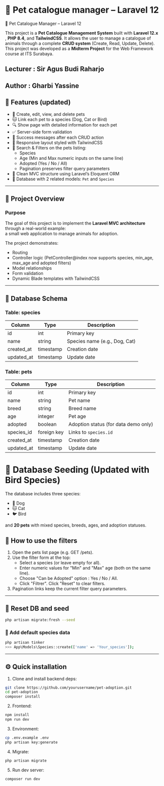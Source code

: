 # 🐾 Pet catalogue manager – Laravel 12

🐾 Pet Catalogue Manager – Laravel 12

This project is a **Pet Catalogue Management System** built with **Laravel 12.x** , **PHP 8.4**, and **TailwindCSS**.
It allows the user to manage a catalogue of animals through a complete **CRUD system** (Create, Read, Update, Delete).
This project was developed as a **Midterm Project** for the Web Framework course at ITS Surabaya.

## Lecturer : **Sir Agus Budi Raharjo**

## Author : **Gharbi Yassine**

## 🚀 Features (updated)

-   🐶 Create, edit, view, and delete pets
-   🐱 Link each pet to a species (Dog, Cat or Bird)
-   🔍 Show page with detailed information for each pet
-   ✅ Server-side form validation
-   📨 Success messages after each CRUD action
-   🎨 Responsive layout styled with TailwindCSS
-   🔎 Search & Filters on the pets listing:
    -   Species
    -   Age (Min and Max numeric inputs on the same line)
    -   Adopted (Yes / No / All)
    -   Pagination preserves filter query parameters
-   🧩 Clean MVC structure using Laravel’s Eloquent ORM
-   💾 Database with 2 related models: `Pet` and `Species`

---

## 🧠 Project Overview

### Purpose

The goal of this project is to implement the **Laravel MVC architecture** through a real-world example:  
a small web application to manage animals for adoption.

The project demonstrates:

-   Routing
-   Controller logic (PetController@index now supports species, min_age, max_age and adopted filters)
-   Model relationships
-   Form validation
-   Dynamic Blade templates with TailwindCSS

---

## 🧱 Database Schema

### **Table: species**

| Column     | Type      | Description                   |
| ---------- | --------- | ----------------------------- |
| id         | int       | Primary key                   |
| name       | string    | Species name (e.g., Dog, Cat) |
| created_at | timestamp | Creation date                 |
| updated_at | timestamp | Update date                   |

### **Table: pets**

| Column     | Type        | Description                          |
| ---------- | ----------- | ------------------------------------ |
| id         | int         | Primary key                          |
| name       | string      | Pet name                             |
| breed      | string      | Breed name                           |
| age        | integer     | Pet age                              |
| adopted    | boolean     | Adoption status (for data demo only) |
| species_id | foreign key | Links to `species.id`                |
| created_at | timestamp   | Creation date                        |
| updated_at | timestamp   | Update date                          |

# 🌱 Database Seeding (Updated with Bird Species)

The database includes three species:

-   🐶 Dog
-   🐱 Cat
-   🐦 Bird

and **20 pets** with mixed species, breeds, ages, and adoption statuses.

## 🔎 How to use the filters

1. Open the pets list page (e.g. GET /pets).
2. Use the filter form at the top:
    - Select a species (or leave empty for all).
    - Enter numeric values for "Min" and "Max" age (both on the same line).
    - Choose "Can be Adopted" option : Yes / No / All.
    - Click "Filtrer". Click "Reset" to clear filters.
3. Pagination links keep the current filter query parameters.

---

## 🧩 Reset DB and seed

```bash
php artisan migrate:fresh --seed
```

### 🐶 Add default species data

```bash
php artisan tinker
>>> App\Models\Species::create(['name' => 'Your_species']);
```

---

## ⚙️ Quick installation

1. Clone and install backend deps:

```bash
git clone https://github.com/yourusername/pet-adoption.git
cd pet-adoption
composer install
```

2. Frontend:

```bash
npm install
npm run dev
```

3. Environment:

```bash
cp .env.example .env
php artisan key:generate
```

4. Migrate:

```bash
php artisan migrate
```

5. Run dev server:

```bash
composer run dev
```
